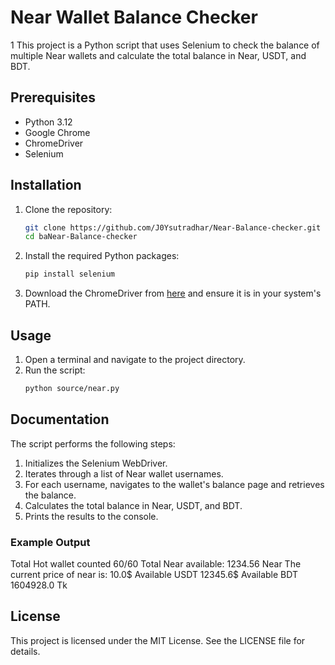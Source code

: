 # Near Wallet Balance Checker
1
This project is a Python script that uses Selenium to check the balance of multiple Near wallets and calculate the total balance in Near, USDT, and BDT.

## Prerequisites

- Python 3.12
- Google Chrome
- ChromeDriver
- Selenium

## Installation

1. Clone the repository:
    ```sh
    git clone https://github.com/J0Ysutradhar/Near-Balance-checker.git
    cd baNear-Balance-checker
    ```

2. Install the required Python packages:
    ```sh
    pip install selenium
    ```

3. Download the ChromeDriver from [here](https://sites.google.com/a/chromium.org/chromedriver/downloads) and ensure it is in your system's PATH.

## Usage

1. Open a terminal and navigate to the project directory.
2. Run the script:
    ```sh
    python source/near.py
    ```

## Documentation

The script performs the following steps:

1. Initializes the Selenium WebDriver.
2. Iterates through a list of Near wallet usernames.
3. For each username, navigates to the wallet's balance page and retrieves the balance.
4. Calculates the total balance in Near, USDT, and BDT.
5. Prints the results to the console.

### Example Output
Total Hot wallet counted 60/60 Total Near available: 1234.56 Near The current price of near is: 10.0$ Available USDT 12345.6$ Available BDT 1604928.0 Tk


## License

This project is licensed under the MIT License. See the LICENSE file for details.
